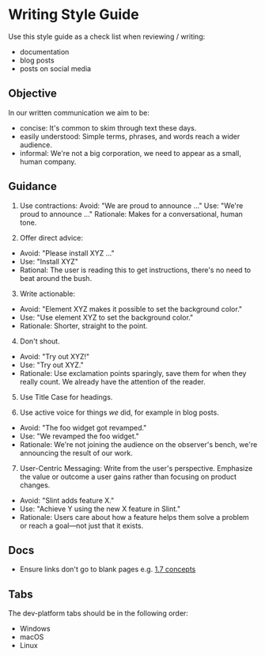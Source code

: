 <!-- Copyright © SixtyFPS GmbH <info@slint.dev> ; SPDX-License-Identifier: MIT -->
# Writing Style Guide

Use this style guide as a check list when reviewing / writing:

  - documentation
  - blog posts
  - posts on social media

## Objective

In our written communication we aim to be:

  - concise: It's common to skim through text these days.
  - easily understood: Simple terms, phrases, and words reach a wider audience.
  - informal: We're not a big corporation, we need to appear as a small, human company.

## Guidance

 1. Use contractions:
   Avoid: "We are proud to announce ..."
   Use: "We're proud to announce ..."
   Rationale: Makes for a conversational, human tone.

 2. Offer direct advice:
   - Avoid: "Please install XYZ ..."
   - Use: "Install XYZ"
   - Rational: The user is reading this to get instructions, there's no need to beat around the bush.

 3. Write actionable:
   - Avoid: "Element XYZ makes it possible to set the background color."
   - Use: "Use element XYZ to set the background color."
   - Rationale: Shorter, straight to the point.

 4. Don't shout.
   - Avoid: "Try out XYZ!"
   - Use: "Try out XYZ."
   - Rationale: Use exclamation points sparingly, save them for when they really count. We already have the attention of the reader.

 5. Use Title Case for headings.

 6. Use active voice for things *we* did, for example in blog posts.
   - Avoid: "The foo widget got revamped."
   - Use: "We revamped the foo widget."
   - Rationale: We're not joining the audience on the observer's bench, we're announcing the result of our work.

 7. User-Centric Messaging: Write from the user's perspective. Emphasize the value or outcome a user gains rather than focusing on product changes.
   - Avoid: "Slint adds feature X."
   - Use: "Achieve Y using the new X feature in Slint."
   - Rationale: Users care about how a feature helps them solve a problem or reach a goal—not just that it exists.

## Docs

  - Ensure links don't go to blank pages e.g. [1.7 concepts](https://releases.slint.dev/1.7.0/docs/slint/src/language/concepts/)


## Tabs
The dev-platform tabs should be in the following order:
- Windows
- macOS
- Linux
